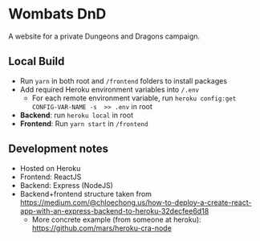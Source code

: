 # Wombats DnD
A website for a private Dungeons and Dragons campaign.

## Local Build
- Run `yarn` in both root and `/frontend` folders to install packages
- Add required Heroku environment variables into `/.env`
  - For each remote environment variable, run `heroku config:get CONFIG-VAR-NAME -s  >> .env` in root
- **Backend**: run `heroku local` in root
- **Frontend**: Run `yarn start` in `/frontend`

## Development notes
- Hosted on Heroku
- Frontend: ReactJS
- Backend: Express (NodeJS)
- Backend+frontend structure taken from https://medium.com/@chloechong.us/how-to-deploy-a-create-react-app-with-an-express-backend-to-heroku-32decfee6d18
  - More concrete example (from someone at heroku): https://github.com/mars/heroku-cra-node
